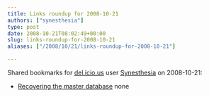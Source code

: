 ```yaml
---
title: Links roundup for 2008-10-21
authors: ["synesthesia"]
type: post
date: 2008-10-21T08:02:49+00:00
slug: links-roundup-for-2008-10-21 
aliases: ["/2008/10/21/links-roundup-for-2008-10-21"]

---
```

Shared bookmarks for [del.icio.us][1] user [Synesthesia][2] on 2008-10-21:

  * [Recovering the master database][3] 
    none</li> </ul>

 [1]: https://del.icio.us/
 [2]: https://del.icio.us/synesthesia
 [3]: https://searchwinit.techtarget.com/searchwin2000/downloads/pdfs/sqlServerBackupRecovery.pdf